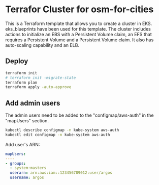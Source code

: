 # Terrafor Cluster for osm-for-cities

This is a Terraform template that allows you to create a cluster in EKS. eks_blueprints have been used for this template. The cluster includes actions to initialize an EBS with a Persistent Volume claim, an EFS that requires a Persistent Volume and a Persistent Volume claim. It also has auto-scaling capability and an ELB.

## Deploy

```sh
terraform init
# terraform init -migrate-state
terraform plan
terraform apply -auto-approve
```

## Add admin users

The admin users need to be added to the "configmap/aws-auth" in the "mapUsers" section.

```sh
kubectl describe configmap -n kube-system aws-auth
kubectl edit configmap -n kube-system aws-auth
```
Add user's ARN:

```yaml
mapUsers:
----
- groups:
  - system:masters
  userarn: arn:aws:iam::123456789012:user/argos
  username: argos
```

